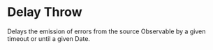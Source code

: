 # Delay Throw

Delays the emission of errors from the source Observable by a given timeout or until a given Date.
